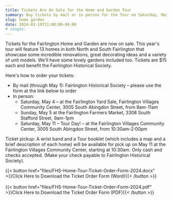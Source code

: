 ```yaml
---
title: Tickets Are On Sale for the Home and Garden Tour
summary: Buy tickets by mail or in person for the Tour on Saturday, May 11, 2024.
slug: home garden
date: 2024-03-19T21:00:00-04:00
# images:
---
```


Tickets for the Fairlington Home and Garden are now on sale. This year's tour will feature 13 homes in both North and South Fairlington that showcase some incredible renovations, great decorating ideas and a variety of unit models. We'll have some lovely gardens included too. Tickets are $15 each and benefit the Fairlington Historical Society.

Here's how to order your tickets:

- By mail (through May 1): Fairlington Historical Society – please use the form at the link below to order
- In person:
    - Saturday, May 4 – at the Fairlington Yard Sale, Fairlington Villages Community Center, 3005 South Abingdon Street, from 8am-11am
    - Sunday, May 5 at the Fairlington Farmers Market, 3308 South Stafford Street, 9am-1pm
    - Saturday, May 11 – Tour Day! – at the Fairlington Villages Community Center, 3005 South Abingdon Street, from 10:30am-2:00pm

Ticket pickup: A wrist band and a Tour booklet (which includes a map and a brief description of each home) will be available for pick up on May 11 at the Fairlington Villages Community Center, starting at 10:30am. Only cash and checks accepted. (Make your check payable to Fairlington Historical Society).

{{< button href="files/FHS-Home-Tour-Ticket-Order-Form-2024.docx" >}}Click Here to Download the Ticket Order Form (Word){{< /button >}}
<br><br>
{{< button href="files/FHS-Home-Tour-Ticket-Order-Form-2024.pdf" >}}Click Here to Download the Ticket Order Form (PDF){{< /button >}}